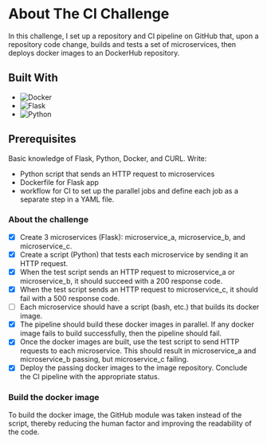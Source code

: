 # About The CI Challenge

In this challenge, I set up a repository and CI pipeline on GitHub that, upon a repository code change, builds and tests a set of microservices, then deploys docker images to an DockerHub repository.

## Built With

* ![Docker](https://img.shields.io/badge/docker-%230db7ed.svg?style=for-the-badge&logo=docker&logoColor=white)
* ![Flask](https://img.shields.io/badge/flask-%23000.svg?style=for-the-badge&logo=flask&logoColor=white)
* ![Python](https://img.shields.io/badge/python-3670A0?style=for-the-badge&logo=python&logoColor=ffdd54)

## Prerequisites

Basic knowledge of Flask, Python, Docker, and CURL. 
Write:

* Python script that sends an HTTP request to microservices
* Dockerfile for Flask app
* workflow for CI to set up the parallel jobs and define each job as a separate step in a YAML file.

### About the challenge

- [x] Create 3 microservices (Flask): microservice_a, microservice_b, and microservice_c.
- [x] Create a script (Python) that tests each microservice by sending it an HTTP request.
- [x] When the test script sends an HTTP request to microservice_a or microservice_b, it should succeed with a 200 response code.
- [x] When the test script sends an HTTP request to microservice_c, it should fail with a 500 response code.
- [ ] Each microservice should have a script (bash, etc.) that builds its docker image. 
- [x] The pipeline should build these docker images in parallel. 
If any docker image fails to build successfully, then the pipeline should fail.
- [x] Once the docker images are built, use the test script to send HTTP requests to each microservice. This should result in microservice_a and microservice_b passing, but microservice_c failing.
- [x] Deploy the passing docker images to the image repository.
Conclude the CI pipeline with the appropriate status.

### Build the docker image

To build the docker image, the GitHub module was taken instead of the script, thereby reducing the human factor and improving the readability of the code.
